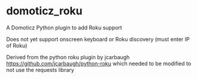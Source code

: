 # domoticz_roku
A Domoticz Python plugin to add Roku support

Does not yet support onscreen keyboard or Roku discovery (must enter IP of Roku)

Derived from the python roku plugin by jcarbaugh https://github.com/jcarbaugh/python-roku which needed to be modified to not use the requests library
